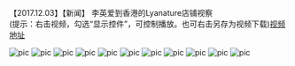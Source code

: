 【2017.12.03】【新闻】 李英爱到香港的Lyanature店铺视察        
(提示：右击视频，勾选“显示控件”，可控制播放。也可右击另存为视频下载)[视频地址](https://video.h5.weibo.cn/1034:ebdc3dee3126fe92d65056845e85bf2f/4180603500484564)       

![pic](./1.jpg)
![pic](./2.jpg)
![pic](./3.jpg)
![pic](./4.jpg)
![pic](./5.jpg)
![pic](./6.jpg)
![pic](./7.jpg)
![pic](./8.jpg)
![pic](./9.jpg)
![pic](./10.jpg)
![pic](./11.jpg)

